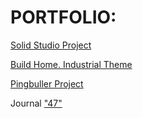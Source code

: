 # PORTFOLIO:

<a href="https://rodergstep.github.io/PR_Solid">Solid Studio Project</a>

<a href="https://rodergstep.github.io/JS_Homework_19-20">Build Home. Industrial Theme</a>

<a href="https://rodergstep.github.io/homework_9">Pingbuller Project</a>

Journal <a href="https://drive.google.com/open?id=0B6EBT5fmZFW2TnpTNHVuZWhtN0k">"47"</a>
